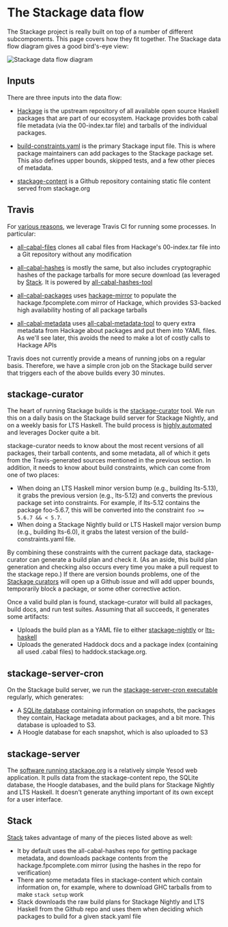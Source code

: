 # The Stackage data flow

The Stackage project is really built on top of a number of different
subcomponents. This page covers how they fit together. The Stackage data flow
diagram gives a good bird's-eye view:

![Stackage data flow diagram](https://cloud.githubusercontent.com/assets/49415/14490986/cad5274e-017e-11e6-85cc-a4d815175c61.png)

## Inputs

There are three inputs into the data flow:

* [Hackage](http://hackage.haskell.org/) is the upstream repository of all
  available open source Haskell packages that are part of our ecosystem.
  Hackage provides both cabal file metadata (via the 00-index.tar file) and
  tarballs of the individual packages.

* [build-constraints.yaml](https://github.com/commercialhaskell/stackage/blob/master/build-constraints.yaml)
  is the primary Stackage input file. This is where package maintainers can add
  packages to the Stackage package set. This also defines upper bounds, skipped
  tests, and a few other pieces of metadata.

* [stackage-content](https://github.com/fpco/stackage-content) is a Github
  repository containing static file content served from stackage.org

## Travis

For [various
reasons](https://tech.fpcomplete.com/blog/2015/05/distributing-packages-without-sysadmin),
we leverage Travis CI for running some processes. In particular:

* [all-cabal-files](https://github.com/commercialhaskell/all-cabal-files/blob/hackage/.travis.yml)
  clones all cabal files from Hackage's 00-index.tar file into a Git repository
  without any modification

* [all-cabal-hashes](https://github.com/commercialhaskell/all-cabal-hashes/blob/hackage/.travis.yml)
  is mostly the same, but also includes cryptographic hashes of the package
  tarballs for more secure download (as leveraged by
  [Stack](http://haskellstack.com). It is powered by [all-cabal-hashes-tool](https://github.com/commercialhaskell/all-cabal-hashes-tool)

* [all-cabal-packages](https://github.com/commercialhaskell/all-cabal-packages)
  uses [hackage-mirror](http://github.com/fpco/hackage-mirror) to populate the
  hackage.fpcomplete.com mirror of Hackage, which provides S3-backed high
  availability hosting of all package tarballs

* [all-cabal-metadata](https://github.com/commercialhaskell/all-cabal-metadata)
  uses
  [all-cabal-metadata-tool](https://github.com/commercialhaskell/all-cabal-metadata-tool)
  to query extra metadata from Hackage about packages and put them into YAML
  files. As we'll see later, this avoids the need to make a lot of costly calls
  to Hackage APIs

Travis does not currently provide a means of running jobs on a regular basis.
Therefore, we have a simple cron job on the Stackage build server that triggers
each of the above builds every 30 minutes.

## stackage-curator

The heart of running Stackage builds is the
[stackage-curator](https://github.com/fpco/stackage-curator) tool. We run this
on a daily basis on the Stackage build server for Stackage Nightly, and on a
weekly basis for LTS Haskell. The build process is [highly
automated](https://github.com/commercialhaskell/stackage/blob/master/automated/build.sh) and
leverages Docker quite a bit.

stackage-curator needs to know about the most recent versions of all packages,
their tarball contents, and some metadata, all of which it gets from the
Travis-generated sources mentioned in the previous section. In addition, it
needs to know about build constraints, which can come from one of two places:

* When doing an LTS Haskell minor version bump (e.g., building lts-5.13), it
  grabs the previous version (e.g., lts-5.12) and converts the previous package
  set into constraints. For example, if lts-5.12 contains the package foo-5.6.7,
  this will be converted into the constraint `foo >= 5.6.7 && < 5.7`.
* When doing a Stackage Nightly build or LTS Haskell major version bump (e.g.,
  building lts-6.0), it grabs the latest version of the build-constraints.yaml
  file.

By combining these constraints with the current package data, stackage-curator
can generate a build plan and check it. (As an aside, this build plan
generation and checking also occurs every time you make a pull request to the
stackage repo.) If there are version bounds problems, one of the [Stackage
curators](https://github.com/commercialhaskell/stackage/blob/master/CURATORS.md) will open
up a Github issue and will add upper bounds, temporarily block a package, or
some other corrective action.

Once a valid build plan is found, stackage-curator will build all packages,
build docs, and run test suites. Assuming that all succeeds, it generates some
artifacts:

* Uploads the build plan as a YAML file to either
  [stackage-nightly](https://github.com/fpco/stackage-nightly) or
  [lts-haskell](https://github.com/fpco/lts-haskell)
* Uploads the generated Haddock docs and a package index (containing all used
  .cabal files) to haddock.stackage.org.

## stackage-server-cron

On the Stackage build server, we run the [stackage-server-cron
executable](https://github.com/fpco/stackage-server/blob/master/app/stackage-server-cron.hs)
regularly, which generates:

* A [SQLite
  database](https://github.com/fpco/stackage-server/blob/master/Stackage/Database.hs)
  containing information on snapshots, the packages they contain, Hackage
  metadata about packages, and a bit more. This database is uploaded to S3.
* A Hoogle database for each snapshot, which is also uploaded to S3

## stackage-server

The [software running stackage.org](https://github.com/fpco/stackage-server) is
a relatively simple Yesod web application. It pulls data from the
stackage-content repo, the SQLite database, the Hoogle databases, and the build
plans for Stackage Nightly and LTS Haskell. It doesn't generate anything
important of its own except for a user interface.

## Stack

[Stack](http://haskellstack.com) takes advantage of many of the pieces listed above as well:

* It by default uses the all-cabal-hashes repo for getting package metadata,
  and downloads package contents from the hackage.fpcomplete.com mirror (using
  the hashes in the repo for verification)
* There are some metadata files in stackage-content which contain information
  on, for example, where to download GHC tarballs from to make `stack setup`
  work
* Stack downloads the raw build plans for Stackage Nightly and LTS Haskell from
  the Github repo and uses them when deciding which packages to build for a
  given stack.yaml file
